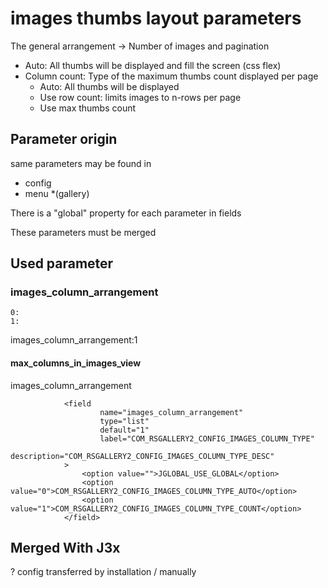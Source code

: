 
# images thumbs layout parameters

The general arrangement -> Number of images and pagination

* Auto: All thumbs will be displayed and fill the screen (css flex)
* Column count: Type of the maximum thumbs count displayed per page 
   	* Auto: All thumbs will be displayed 
	* Use row count: limits images to n-rows per page 
	* Use max thumbs count

## Parameter origin

same parameters may be found in 
* config
* menu
*(gallery)

There is a "global" property for each parameter in fields

These parameters must be merged 

## Used parameter

### images_column_arrangement
	0: 
	1: 

images_column_arrangement:1
#### max_columns_in_images_view


images_column_arrangement



```
			<field
					name="images_column_arrangement"
					type="list"
					default="1"
					label="COM_RSGALLERY2_CONFIG_IMAGES_COLUMN_TYPE"
					description="COM_RSGALLERY2_CONFIG_IMAGES_COLUMN_TYPE_DESC"
			>
				<option value="">JGLOBAL_USE_GLOBAL</option>
				<option value="0">COM_RSGALLERY2_CONFIG_IMAGES_COLUMN_TYPE_AUTO</option>
				<option value="1">COM_RSGALLERY2_CONFIG_IMAGES_COLUMN_TYPE_COUNT</option>
			</field>
```


## Merged With J3x

? config transferred by installation / manually 



